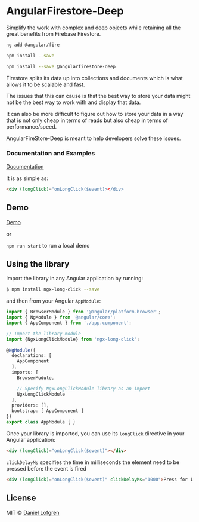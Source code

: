 # AngularFirestore-Deep

Simplify the work with complex and deep objects while retaining all the great benefits from Firebase Firestore.

```bash
ng add @angular/fire

npm install --save 

npm install --save @angularfirestore-deep
```

Firestore splits its data up into collections and documents which is what allows it to be scalable and fast.

The issues that this can cause is that the best way to store your data might not be the best way to work with and display that data.

It can also be more difficult to figure out how to store your data in a way that is not only cheap in terms of reads but also cheap in terms of performance/speed.

AngularFireStore-Deep is meant to help developers solve these issues.

### Documentation and Examples
[Documentation]()





It is as simple as:

```html
<div (longClick)="onLongClick($event)></div>
```

## Demo

[Demo](https://tylder.github.io/ngx-long-click/)

or 

`npm run start` to run a local demo

## Using the library

Import the library in any Angular application by running:

```bash
$ npm install ngx-long-click --save
```

and then from your Angular `AppModule`:

```typescript
import { BrowserModule } from '@angular/platform-browser';
import { NgModule } from '@angular/core';
import { AppComponent } from './app.component';

// Import the library module
import {NgxLongClickModule} from 'ngx-long-click';

@NgModule({
  declarations: [
    AppComponent
  ],
  imports: [
    BrowserModule,

    // Specify NgxLongClickModule library as an import
    NgxLongClickModule
  ],
  providers: [],
  bootstrap: [ AppComponent ]
})
export class AppModule { }
```

Once your library is imported, you can use its `longClick` directive in your Angular application:

```html
<div (longClick)="onLongClick($event)"></div>
```

`clickDelayMs` specifies the time in milliseconds the element need to be pressed before the event is fired 

```html
<div (longClick)="onLongClick($event)" clickDelayMs="1000">Press for 1 sec</div>
```

## License

MIT © [Daniel Lofgren](mailto:lofgrendaniel@hotmail.com)
